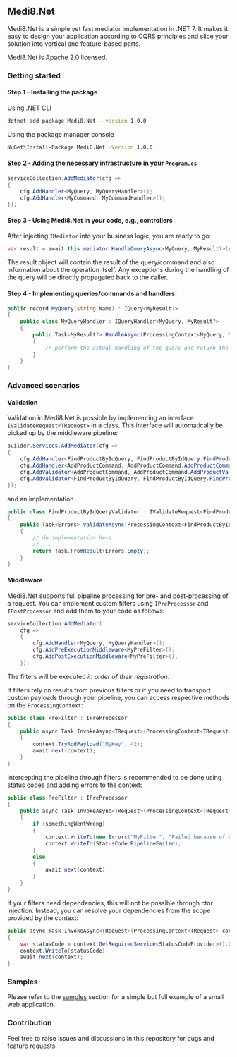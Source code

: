 ﻿## Medi8.Net

Medi8.Net is a simple yet fast mediator implementation in .NET 7.
It makes it easy to design your application according to CQRS principles and slice your solution into vertical and feature-based parts.

Medi8.Net is Apache 2.0 licensed.

### Getting started

#### Step 1 - Installing the package
Using .NET CLI
```bash
dotnet add package Medi8.Net --version 1.0.0
```

Using the package manager console
```bash
NuGet\Install-Package Medi8.Net -Version 1.0.0
```

#### Step 2 - Adding the necessary infrastructure in your `Program.cs`

```csharp
serviceCollection.AddMediator(cfg =>
{
    cfg.AddHandler<MyQuery, MyQueryHandler>();
    cfg.AddHandler<MyCommand, MyCommandHandler>();
});
```

#### Step 3 - Using Medi8.Net in your code, e.g., controllers

After injecting `IMediator` into your business logic, you are ready to go:
```csharp
var result = await this.mediator.HandleQueryAsync<MyQuery, MyResult?>(new MyQuery(...), CancellationToken.None);
```

The result object will contain the result of the query/command and also information about the operation itself.
Any exceptions during the handling of the query will be directly propagated back to the caller.

#### Step 4 - Implementing queries/commands and handlers:
```csharp
public record MyQuery(string Name) : IQuery<MyResult?>
{
    public class MyQueryHandler : IQueryHandler<MyQuery, MyResult?>
    {
        public Task<MyResult?> HandleAsync(ProcessingContext<MyQuery, MyResult?> context)
        {
            // perform the actual handling of the query and return the result
        }
    }
}
```

### Advanced scenarios


#### Validation
Validation in Medi8.Net is possible by implementing an interface `IValidateRequest<TRequest>` in a class.
This interface will automatically be picked up by the middleware pipeline:
```csharp
builder.Services.AddMediator(cfg =>
{
    cfg.AddHandler<FindProductByIdQuery, FindProductByIdQuery.FindProductByIdQueryHandler>();
    cfg.AddHandler<AddProductCommand, AddProductCommand.AddProductCommandHandler>();
    cfg.AddValidator<AddProductCommand, AddProductCommand.AddProductValidator>();
    cfg.AddValidator<FindProductByIdQuery, FindProductByIdQuery.FindProductByIdQueryValidator>();
});
```
and an implementation
```csharp
public class FindProductByIdQueryValidator : IValidateRequest<FindProductByIdQuery>
{
    public Task<Errors> ValidateAsync(ProcessingContext<FindProductByIdQuery> context)
    {
        // do implementation here
        // ...
        return Task.FromResult(Errors.Empty);
    }
}
```

#### Middleware
Medi8.Net supports full pipeline processing for pre- and post-processing of a request.
You can implement custom filters using `IPreProcessor` and `IPostProcessor` and add them to your
code as follows:

```csharp
serviceCollection.AddMediator(
    cfg =>
    {
        cfg.AddHandler<MyQuery, MyQueryHandler>();
        cfg.AddPreExecutionMiddleware<MyPreFilter>();
        cfg.AddPostExecutionMiddleware<MyPreFilter>();
    });
```

The filters will be executed _in order of their registration_.

If filters rely on results from previous filters or if you need to transport custom payloads through your pipeline,
you can access respective methods on the `ProcessingContext`:
```csharp
public class PreFilter : IPreProcessor
{
    public async Task InvokeAsync<TRequest>(ProcessingContext<TRequest> context, Next<TRequest> next)
    {
        context.TryAddPayload("MyKey", 42);
        await next(context);
    }
}
```

Intercepting the pipeline through filters is recommended to be done using status codes and adding errors to the context:
```csharp
public class PreFilter : IPreProcessor
{
    public async Task InvokeAsync<TRequest>(ProcessingContext<TRequest> context, Next<TRequest> next)
    {
        if (somethingWentWrong)
        {
            context.WriteTo(new Errors("MyFilter", "Failed because of reason..."));
            context.WriteTo(StatusCode.PipelineFailed);
        }
        else
        {
            await next(context);
        }
    }
}
```

If your filters need dependencies, this will not be possible through ctor injection. Instead, you can resolve your 
dependencies from the scope provided by the context:
```csharp
public async Task InvokeAsync<TRequest>(ProcessingContext<TRequest> context, Next<TRequest> next)
{
    var statusCode = context.GetRequiredService<StatusCodeProvider>().GetAndIncrement();
    context.WriteTo(statusCode);
    await next(context);
}
```

### Samples

Please refer to the [samples](https://github.com/FoxDawg/Medi8.Net/tree/develop/samples/Sample.WebApi) section for a simple
but full example of a small web application.

### Contribution

Feel free to raise issues and discussions in this repository for bugs and feature requests.